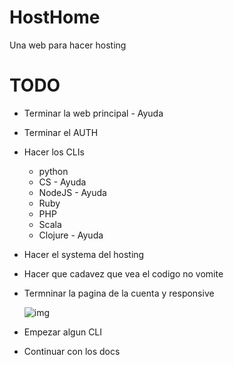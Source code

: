 # HostHome
 Una web para hacer hosting

# TODO

* Terminar la web principal - Ayuda
* Terminar el AUTH
* Hacer los CLIs
    * python
    * CS - Ayuda
    * NodeJS - Ayuda
    * Ruby
    * PHP
    * Scala
    * Clojure - Ayuda
* Hacer el systema del hosting
* Hacer que cadavez que vea el codigo no vomite
* Termninar la pagina de la cuenta y responsive

    ![img](https://cdn.dribbble.com/users/1553101/screenshots/14115417/media/02384a59f76d41de86fd30425ef49ba1.png?compress=1&resize=1000x750)

* Empezar algun CLI
* Continuar con los docs
